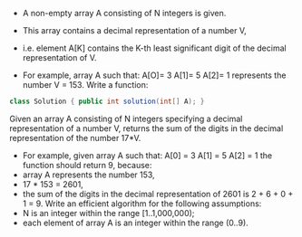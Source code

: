 - A non-empty array A consisting of N integers is given. 
- This array contains a decimal representation of a number V, 
- i.e. element A[K] contains the K-th least significant digit of the decimal representation of V.

- For example, array A such that:
A[O]= 3
A[1]= 5
A[2]= 1
represents the number V = 153.
Write a function:
```java
class Solution { public int solution(int[] A); }
```
Given an array A consisting of N integers specifying a decimal representation of a number V, returns the sum of the digits in the decimal representation of the number 17*V.
- For example, given array A such that:
A[0] = 3
A[1] = 5
A[2] = 1
the function should return 9, because:
- array A represents the number 153,
- 17 * 153 = 2601,
- the sum of the digits in the decimal representation of 2601 is 2 + 6 + 0 + 1 = 9.
Write an efficient algorithm for the following assumptions:
- N is an integer within the range [1..1,000,000);
- each element of array A is an integer within the range (0..9).